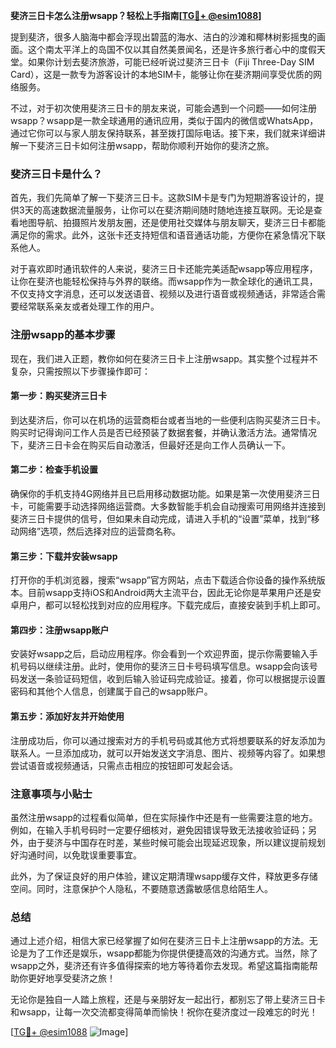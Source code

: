 **斐济三日卡怎么注册wsapp？轻松上手指南[[TG💪+ @esim1088](https://t.me/s/esim1088)]**

提到斐济，很多人脑海中都会浮现出碧蓝的海水、洁白的沙滩和椰林树影摇曳的画面。这个南太平洋上的岛国不仅以其自然美景闻名，还是许多旅行者心中的度假天堂。如果你计划去斐济旅游，可能已经听说过斐济三日卡（Fiji Three-Day SIM Card），这是一款专为游客设计的本地SIM卡，能够让你在斐济期间享受优质的网络服务。

不过，对于初次使用斐济三日卡的朋友来说，可能会遇到一个问题——如何注册wsapp？wsapp是一款全球通用的通讯应用，类似于国内的微信或WhatsApp，通过它你可以与家人朋友保持联系，甚至拨打国际电话。接下来，我们就来详细讲解一下斐济三日卡如何注册wsapp，帮助你顺利开始你的斐济之旅。

### 斐济三日卡是什么？

首先，我们先简单了解一下斐济三日卡。这款SIM卡是专门为短期游客设计的，提供3天的高速数据流量服务，让你可以在斐济期间随时随地连接互联网。无论是查看地图导航、拍摄照片发朋友圈，还是使用社交媒体与朋友聊天，斐济三日卡都能满足你的需求。此外，这张卡还支持短信和语音通话功能，方便你在紧急情况下联系他人。

对于喜欢即时通讯软件的人来说，斐济三日卡还能完美适配wsapp等应用程序，让你在斐济也能轻松保持与外界的联络。而wsapp作为一款全球化的通讯工具，不仅支持文字消息，还可以发送语音、视频以及进行语音或视频通话，非常适合需要经常联系亲友或者处理工作的用户。

### 注册wsapp的基本步骤

现在，我们进入正题，教你如何在斐济三日卡上注册wsapp。其实整个过程并不复杂，只需按照以下步骤操作即可：

#### 第一步：购买斐济三日卡

到达斐济后，你可以在机场的运营商柜台或者当地的一些便利店购买斐济三日卡。购买时记得询问工作人员是否已经预装了数据套餐，并确认激活方法。通常情况下，斐济三日卡会在购买后自动激活，但最好还是向工作人员确认一下。

#### 第二步：检查手机设置

确保你的手机支持4G网络并且已启用移动数据功能。如果是第一次使用斐济三日卡，可能需要手动选择网络运营商。大多数智能手机会自动搜索可用网络并连接到斐济三日卡提供的信号，但如果未自动完成，请进入手机的“设置”菜单，找到“移动网络”选项，然后选择对应的运营商名称。

#### 第三步：下载并安装wsapp

打开你的手机浏览器，搜索“wsapp”官方网站，点击下载适合你设备的操作系统版本。目前wsapp支持iOS和Android两大主流平台，因此无论你是苹果用户还是安卓用户，都可以轻松找到对应的应用程序。下载完成后，直接安装到手机上即可。

#### 第四步：注册wsapp账户

安装好wsapp之后，启动应用程序。你会看到一个欢迎界面，提示你需要输入手机号码以继续注册。此时，使用你的斐济三日卡号码填写信息。wsapp会向该号码发送一条验证码短信，收到后输入验证码完成验证。接着，你可以根据提示设置密码和其他个人信息，创建属于自己的wsapp账户。

#### 第五步：添加好友并开始使用

注册成功后，你可以通过搜索对方的手机号码或其他方式将想要联系的好友添加为联系人。一旦添加成功，就可以开始发送文字消息、图片、视频等内容了。如果想尝试语音或视频通话，只需点击相应的按钮即可发起会话。

### 注意事项与小贴士

虽然注册wsapp的过程看似简单，但在实际操作中还是有一些需要注意的地方。例如，在输入手机号码时一定要仔细核对，避免因错误导致无法接收验证码；另外，由于斐济与中国存在时差，某些时候可能会出现延迟现象，所以建议提前规划好沟通时间，以免耽误重要事宜。

此外，为了保证良好的用户体验，建议定期清理wsapp缓存文件，释放更多存储空间。同时，注意保护个人隐私，不要随意透露敏感信息给陌生人。

### 总结

通过上述介绍，相信大家已经掌握了如何在斐济三日卡上注册wsapp的方法。无论是为了工作还是娱乐，wsapp都能为你提供便捷高效的沟通方式。当然，除了wsapp之外，斐济还有许多值得探索的地方等待着你去发现。希望这篇指南能帮助你更好地享受斐济之旅！

无论你是独自一人踏上旅程，还是与亲朋好友一起出行，都别忘了带上斐济三日卡和wsapp，让每一次交流都变得简单而愉快！祝你在斐济度过一段难忘的时光！

[[TG💪+ @esim1088](https://t.me/s/esim1088) ![Image](https://i.postimg.cc/4NQfJmqS/Snipaste-2025-05-13-00-14-12.png)]